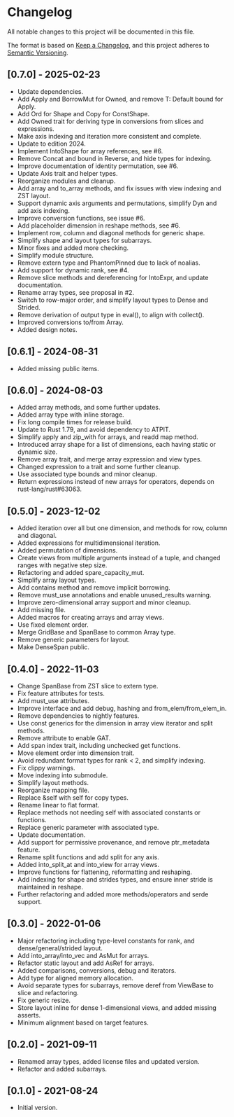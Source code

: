 # Changelog

All notable changes to this project will be documented in this file.

The format is based on [Keep a Changelog](https://keepachangelog.com/en/1.1.0/),
and this project adheres to [Semantic Versioning](https://semver.org/spec/v2.0.0.html).

## [0.7.0] - 2025-02-23

- Update dependencies.
- Add Apply and BorrowMut for Owned, and remove T: Default bound for Apply.
- Add Ord for Shape and Copy for ConstShape.
- Add Owned trait for deriving type in conversions from slices and expressions.
- Make axis indexing and iteration more consistent and complete.
- Update to edition 2024.
- Implement IntoShape for array references, see #6.
- Remove Concat and bound in Reverse, and hide types for indexing.
- Improve documentation of identity permutation, see #6.
- Update Axis trait and helper types.
- Reorganize modules and cleanup.
- Add array and to_array methods, and fix issues with view indexing and ZST layout.
- Support dynamic axis arguments and permutations, simplify Dyn and add axis indexing.
- Improve conversion functions, see issue #6.
- Add placeholder dimension in reshape methods, see #6.
- Implement row, column and diagonal methods for generic shape.
- Simplify shape and layout types for subarrays.
- Minor fixes and added more checking.
- Simplify module structure.
- Remove extern type and PhantomPinned due to lack of noalias.
- Add support for dynamic rank, see #4.
- Remove slice methods and dereferencing for IntoExpr, and update documentation.
- Rename array types, see proposal in #2.
- Switch to row-major order, and simplify layout types to Dense and Strided.
- Remove derivation of output type in eval(), to align with collect().
- Improved conversions to/from Array.
- Added design notes.

## [0.6.1] - 2024-08-31

- Added missing public items.

## [0.6.0] - 2024-08-03

- Added array methods, and some further updates.
- Added array type with inline storage.
- Fix long compile times for release build.
- Update to Rust 1.79, and avoid dependency to ATPIT.
- Simplify apply and zip_with for arrays, and readd map method.
- Introduced array shape for a list of dimensions, each having static or dynamic size.
- Remove array trait, and merge array expression and view types.
- Changed expression to a trait and some further cleanup.
- Use associated type bounds and minor cleanup.
- Return expressions instead of new arrays for operators, depends on rust-lang/rust#63063.

## [0.5.0] - 2023-12-02

- Added iteration over all but one dimension, and methods for row, column and diagonal.
- Added expressions for multidimensional iteration.
- Added permutation of dimensions.
- Create views from multiple arguments instead of a tuple, and changed ranges with negative step size.
- Refactoring and added spare_capacity_mut.
- Simplify array layout types.
- Add contains method and remove implicit borrowing.
- Remove must_use annotations and enable unused_results warning.
- Improve zero-dimensional array support and minor cleanup.
- Add missing file.
- Added macros for creating arrays and array views.
- Use fixed element order.
- Merge GridBase and SpanBase to common Array type.
- Remove generic parameters for layout.
- Make DenseSpan public.

## [0.4.0] - 2022-11-03

- Change SpanBase from ZST slice to extern type.
- Fix feature attributes for tests.
- Add must_use attributes.
- Improve interface and add debug, hashing and from_elem/from_elem_in.
- Remove dependencies to nightly features.
- Use const generics for the dimension in array view iterator and split methods.
- Remove attribute to enable GAT.
- Add span index trait, including unchecked get functions.
- Move element order into dimension trait.
- Avoid redundant format types for rank < 2, and simplify indexing.
- Fix clippy warnings.
- Move indexing into submodule.
- Simplify layout methods.
- Reorganize mapping file.
- Replace &self with self for copy types.
- Rename linear to flat format.
- Replace methods not needing self with associated constants or functions.
- Replace generic parameter with associated type.
- Update documentation.
- Add support for permissive provenance, and remove ptr_metadata feature.
- Rename split functions and add split for any axis.
- Added into_split_at and into_view for array views.
- Improve functions for flattening, reformatting and reshaping.
- Add indexing for shape and strides types, and ensure inner stride is maintained in reshape.
- Further refactoring and added more methods/operators and serde support.

## [0.3.0] - 2022-01-06

- Major refactoring including type-level constants for rank, and dense/general/strided layout.
- Add into_array/into_vec and AsMut for arrays.
- Refactor static layout and add AsRef for arrays.
- Added comparisons, conversions, debug and iterators.
- Add type for aligned memory allocation.
- Avoid separate types for subarrays, remove deref from ViewBase to slice and refactoring.
- Fix generic resize.
- Store layout inline for dense 1-dimensional views, and added missing asserts.
- Minimum alignment based on target features.

## [0.2.0] - 2021-09-11

- Renamed array types, added license files and updated version.
- Refactor and added subarrays.

## [0.1.0] - 2021-08-24

- Initial version.
